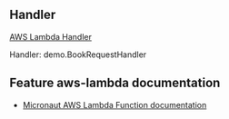 ## Handler

[AWS Lambda Handler](https://docs.aws.amazon.com/lambda/latest/dg/java-handler.html)

Handler: demo.BookRequestHandler

## Feature aws-lambda documentation

- [Micronaut AWS Lambda Function documentation](https://micronaut-projects.github.io/micronaut-aws/latest/guide/index.html#lambda)

